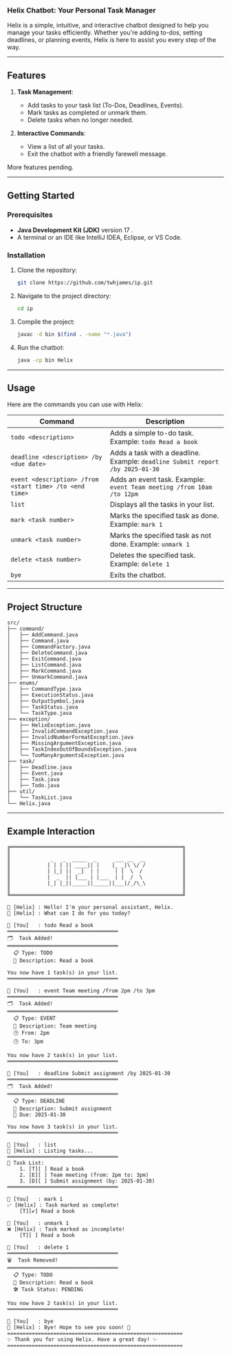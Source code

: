 ### Helix Chatbot: Your Personal Task Manager

Helix is a simple, intuitive, and interactive chatbot designed to help you manage your tasks efficiently. Whether you're adding to-dos, setting deadlines, or planning events, Helix is here to assist you every step of the way.

---

## Features

1. **Task Management**:
   - Add tasks to your task list (To-Dos, Deadlines, Events).
   - Mark tasks as completed or unmark them.
   - Delete tasks when no longer needed.

2. **Interactive Commands**:
   - View a list of all your tasks.
   - Exit the chatbot with a friendly farewell message.

More features pending.

---

## Getting Started

### Prerequisites
- **Java Development Kit (JDK)** version 17 .
- A terminal or an IDE like IntelliJ IDEA, Eclipse, or VS Code.

### Installation
1. Clone the repository:
   ```bash
   git clone https://github.com/twhjames/ip.git
   ```
2. Navigate to the project directory:
   ```bash
   cd ip
   ```
3. Compile the project:
   ```bash
   javac -d bin $(find . -name "*.java")
   ```
4. Run the chatbot:
   ```bash
   java -cp bin Helix
   ```

---

## Usage

Here are the commands you can use with Helix:

| Command       | Description                                                                 |
|---------------|-----------------------------------------------------------------------------|
| `todo <description>` | Adds a simple to-do task. Example: `todo Read a book`                   |
| `deadline <description> /by <due date>` | Adds a task with a deadline. Example: `deadline Submit report /by 2025-01-30` |
| `event <description> /from <start time> /to <end time>` | Adds an event task. Example: `event Team meeting /from 10am /to 12pm` |
| `list`        | Displays all the tasks in your list.                                        |
| `mark <task number>` | Marks the specified task as done. Example: `mark 1`                      |
| `unmark <task number>` | Marks the specified task as not done. Example: `unmark 1`              |
| `delete <task number>` | Deletes the specified task. Example: `delete 1`                       |
| `bye`         | Exits the chatbot.                                                         |

---

## Project Structure

```
src/
├── command/
│   ├── AddCommand.java
│   ├── Command.java
│   ├── CommandFactory.java
│   ├── DeleteCommand.java
│   ├── ExitCommand.java
│   ├── ListCommand.java
│   ├── MarkCommand.java
│   ├── UnmarkCommand.java
├── enums/
│   ├── CommandType.java
│   ├── ExecutionStatus.java
│   ├── OutputSymbol.java
│   ├── TaskStatus.java
│   └── TaskType.java
├── exception/
│   ├── HelixException.java
│   ├── InvalidCommandException.java
│   ├── InvalidNumberFormatException.java
│   ├── MissingArgumentException.java
│   ├── TaskIndexOutOfBoundsException.java
│   └── TooManyArgumentsException.java
├── task/
│   ├── Deadline.java
│   ├── Event.java
│   ├── Task.java
│   ├── Todo.java
├── util/
│   └── TaskList.java
└── Helix.java
```

---

## Example Interaction

```
╔════════════════════════════════════════════════════════╗
║                                                        ║
║             _   _  _____  _      ___ __  __            ║
║            | | | || ____|| |    |_ _|\ \/ /            ║
║            | |_| ||  _|  | |     | |  \  /             ║
║            |  _  || |___ | |___  | |  /  \             ║
║            |_| |_||_____||_____||___|/_/\_\            ║
║                                                        ║
╚════════════════════════════════════════════════════════╝

🤖 [Helix] : Hello! I'm your personal assistant, Helix.
🤖 [Helix] : What can I do for you today?

👤 [You]   : todo Read a book
════════════════════════════════════
🗂️  Task Added!
════════════════════════════════════
  📋 Type: TODO
  📝 Description: Read a book

You now have 1 task(s) in your list.
════════════════════════════════════

👤 [You]   : event Team meeting /from 2pm /to 3pm
════════════════════════════════════
🗂️  Task Added!
════════════════════════════════════
  📋 Type: EVENT
  📝 Description: Team meeting
  🕒 From: 2pm
  🕒 To: 3pm

You now have 2 task(s) in your list.
════════════════════════════════════

👤 [You]   : deadline Submit assignment /by 2025-01-30
════════════════════════════════════
🗂️  Task Added!
════════════════════════════════════
  📋 Type: DEADLINE
  📝 Description: Submit assignment
  📅 Due: 2025-01-30

You now have 3 task(s) in your list.
════════════════════════════════════

👤 [You]   : list
🤖 [Helix] : Listing tasks...
════════════════════════════════════
📝 Task List:
    1. [T][ ] Read a book
    2. [E][ ] Team meeting (from: 2pm to: 3pm)
    3. [D][ ] Submit assignment (by: 2025-01-30)
════════════════════════════════════

👤 [You]   : mark 1
✅ [Helix] : Task marked as complete!
    [T][✔] Read a book

👤 [You]   : unmark 1
❌ [Helix] : Task marked as incomplete!
    [T][ ] Read a book

👤 [You]   : delete 1
════════════════════════════════════
🗑️  Task Removed!
════════════════════════════════════
  📋 Type: TODO
  📝 Description: Read a book
  🛠️ Task Status: PENDING

You now have 2 task(s) in your list.
════════════════════════════════════

👤 [You]   : bye
🤖 [Helix] : Bye! Hope to see you soon! 👋
=========================================================
✨ Thank you for using Helix. Have a great day! ✨
=========================================================
```